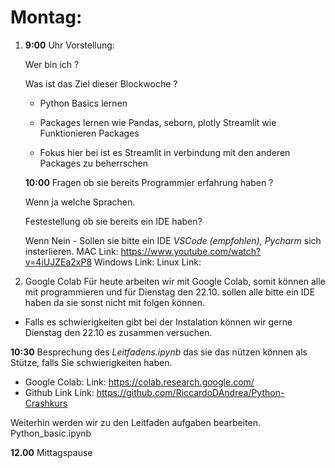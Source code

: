 # Montag:


1. **9:00** Uhr Vorstellung:

    Wer bin ich ?

    Was ist das Ziel dieser Blockwoche ?


    - Python Basics lernen 

    - Packages lernen wie Pandas, seborn, plotly Streamlit
    wie Funktionieren Packages

    - Fokus hier bei ist es Streamlit in verbindung mit den anderen Packages zu beherrschen

    **10:00**
    Fragen ob sie bereits Programmier erfahrung haben ? 
        
    Wenn ja welche Sprachen.
    
    Festestellung ob sie bereits ein IDE haben?

    Wenn Nein
        - Sollen sie bitte ein IDE *VSCode (empfohlen), Pycharm* sich insterlieren.
        MAC 
            Link: https://www.youtube.com/watch?v=4iUJZEa2xP8 
        Windows
            Link:
        Linux
            Link:

2. Google Colab
Für heute arbeiten wir mit Google Colab, somit können alle mit programmieren und für Dienstag den 22.10. sollen alle bitte ein IDE haben da sie sonst nicht mit folgen können. 
- Falls es schwierigkeiten gibt bei der Instalation können wir gerne Dienstag den 22.10 es zusammen versuchen.

**10:30**
Besprechung des *Leitfadens.ipynb* das sie das nützen können als Stütze, falls Sie schwierigkeiten haben.
- Google Colab:
    Link: https://colab.research.google.com/
- Github Link
    Link: https://github.com/RiccardoDAndrea/Python-Crashkurs



Weiterhin werden wir zu den Leitfaden aufgaben bearbeiten. 
Python_basic.ipynb






**12.00** Mittagspause